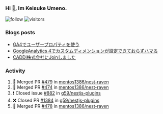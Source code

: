 ### Hi 👋, Im Keisuke Umeno.

<!--
**9renpoto/9renpoto** is a ✨ _special_ ✨ repository because its `README.md` (this file) appears on your GitHub profile.

Here are some ideas to get you started:

- 🔭 I’m currently working on ...
- 🌱 I’m currently learning ...
- 👯 I’m looking to collaborate on ...
- 🤔 I’m looking for help with ...
- 💬 Ask me about ...
- 📫 How to reach me: ...
- 😄 Pronouns: ...
- ⚡ Fun fact: ...
-->

![follow](https://img.shields.io/github/followers/9renpoto?label=Follow&style=social)
![visitors](https://komarev.com/ghpvc/?username=9renpoto&label=Profile%20views&color=0e75b6&style=flat)

### Blogs posts

<!-- BLOG-POST-LIST:START -->
- [GA4でユーザープロパティを使う](https://9renpoto.dev/2021/02/21/google-analytics-4-user-properties/)
- [GoogleAnalytics 4でカスタムディメンションが設定できておらずハマる](https://9renpoto.dev/2021/02/13/google-analytics-4/)
- [CADDi株式会社にJoinしました](https://9renpoto.dev/2020/12/05/join/)
<!-- BLOG-POST-LIST:END -->

### Activity

<!--START_SECTION:activity-->
1. 🎉 Merged PR [#479](https://github.com/mentos1386/nest-raven/pull/479) in [mentos1386/nest-raven](https://github.com/mentos1386/nest-raven)
2. 🎉 Merged PR [#474](https://github.com/mentos1386/nest-raven/pull/474) in [mentos1386/nest-raven](https://github.com/mentos1386/nest-raven)
3. ❗️ Closed issue [#882](https://github.com/g59/nestjs-plugins/issues/882) in [g59/nestjs-plugins](https://github.com/g59/nestjs-plugins)
4. ❌ Closed PR [#1384](https://github.com/g59/nestjs-plugins/pull/1384) in [g59/nestjs-plugins](https://github.com/g59/nestjs-plugins)
5. 🎉 Merged PR [#478](https://github.com/mentos1386/nest-raven/pull/478) in [mentos1386/nest-raven](https://github.com/mentos1386/nest-raven)
<!--END_SECTION:activity-->

<!--START_SECTION:waka-->
<!--END_SECTION:waka-->

